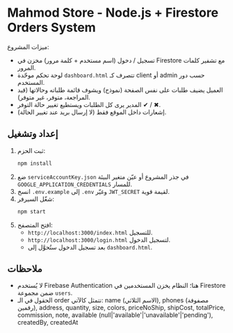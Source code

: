 # Mahmod Store - Node.js + Firestore Orders System

ميزات المشروع:
- تسجيل / دخول (اسم مستخدم + كلمة مرور) مخزن في Firestore مع تشفير كلمات المرور.
- لوحة تحكم موحّدة `dashboard.html` تتصرف كـ client أو admin حسب دور المستخدم.
- العميل يضيف طلبات على نفس الصفحة (نموذج) ويشوف قائمة طلباته وحالاتها (قيد المراجعة، متوفر، غير متوفر).
- المدير يرى كل الطلبات ويستطيع تغيير حالة التوفر ✔ / ✖.
- إشعارات داخل الموقع فقط (لا إرسال بريد عند تغيير الحالة).

## إعداد وتشغيل
1. ثبت الحزم:
   ```bash
   npm install
   ```
2. ضع `serviceAccountKey.json` في جذر المشروع أو عيّن متغير البيئة `GOOGLE_APPLICATION_CREDENTIALS` للمسار.
3. انسخ `.env.example` إلى `.env` وغيّر `JWT_SECRET` لقيمة قوية.
4. شغّل السيرفر:
   ```bash
   npm start
   ```
5. افتح المتصفح:
   - `http://localhost:3000/index.html` للتسجيل.
   - `http://localhost:3000/login.html` لتسجيل الدخول.
   - بعد تسجيل الدخول ستُحوَّل إلى `dashboard.html`.

## ملاحظات
- لا يُستخدم Firebase Authentication هنا؛ النظام يخزن المستخدمين في Firestore ضمن مجموعة `users`.
- الحقول في الـ order تتمثل كالآتي: name (الاسم الثلاثي), phones (مصفوفة رقمين), address, quantity, size, colors, priceNoShip, shipCost, totalPrice, commission, note, available (null|'available'|'unavailable'|'pending'), createdBy, createdAt
